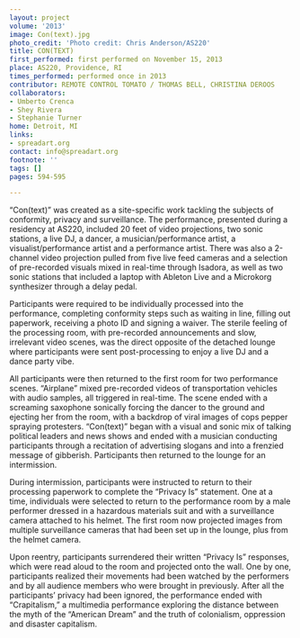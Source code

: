 ```yaml
---
layout: project
volume: '2013'
image: Con(text).jpg
photo_credit: 'Photo credit: Chris Anderson/AS220'
title: CON(TEXT)
first_performed: first performed on November 15, 2013
place: AS220, Providence, RI
times_performed: performed once in 2013
contributor: REMOTE CONTROL TOMATO / THOMAS BELL, CHRISTINA DEROOS
collaborators:
- Umberto Crenca
- Shey Rivera
- Stephanie Turner
home: Detroit, MI
links:
- spreadart.org
contact: info@spreadart.org
footnote: ''
tags: []
pages: 594-595

---
```


“Con(text)” was created as a site-specific work tackling the subjects of conformity, privacy and surveillance. The performance, presented during a residency at AS220, included 20 feet of video projections, two sonic stations, a live DJ, a dancer, a musician/performance artist, a visualist/performance artist and a performance artist. There was also a 2-channel video projection pulled from five live feed cameras and a selection of pre-recorded visuals mixed in real-time through Isadora, as well as two sonic stations that included a laptop with Ableton Live and a Microkorg synthesizer through a delay pedal.

Participants were required to be individually processed into the performance, completing conformity steps such as waiting in line, filling out paperwork, receiving a photo ID and signing a waiver. The sterile feeling of the processing room, with pre-recorded announcements and slow, irrelevant video scenes, was the direct opposite of the detached lounge where participants were sent post-processing to enjoy a live DJ and a dance party vibe.

All participants were then returned to the first room for two performance scenes. “Airplane” mixed pre-recorded videos of transportation vehicles with audio samples, all triggered in real-time. The scene ended with a screaming saxophone sonically forcing the dancer to the ground and ejecting her from the room, with a backdrop of viral images of cops pepper spraying protesters. “Con(text)” began with a visual and sonic mix of talking political leaders and news shows and ended with a musician conducting participants through a recitation of advertising slogans and into a frenzied message of gibberish. Participants then returned to the lounge for an intermission.

During intermission, participants were instructed to return to their processing paperwork to complete the “Privacy Is” statement. One at a time, individuals were selected to return to the performance room by a male performer dressed in a hazardous materials suit and with a surveillance camera attached to his helmet. The first room now projected images from multiple surveillance cameras that had been set up in the lounge, plus from the helmet camera.

Upon reentry, participants surrendered their written “Privacy Is” responses, which were read aloud to the room and projected onto the wall. One by one, participants realized their movements had been watched by the performers and by all audience members who were brought in previously. After all the participants’ privacy had been ignored, the performance ended with “Crapitalism,” a multimedia performance exploring the distance between the myth of the “American Dream” and the truth of colonialism, oppression and disaster capitalism.
